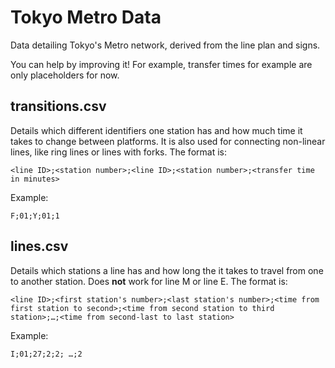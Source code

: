 # Tokyo Metro Data

Data detailing Tokyo's Metro network, derived from the line plan and signs.

You can help by improving it! For example, transfer times for example are only placeholders for now.

## transitions.csv

Details which different identifiers one station has
and how much time it takes to change between platforms.
It is also used for connecting non-linear lines, like ring lines
or lines with forks.
The format is:

```
<line ID>;<station number>;<line ID>;<station number>;<transfer time in minutes>
```

Example:

```
F;01;Y;01;1
```

## lines.csv

Details which stations a line has and how long the it takes to travel from one to another station.
Does **not** work for line M or line E. The format is:

```
<line ID>;<first station's number>;<last station's number>;<time from first station to second>;<time from second station to third station>;…;<time from second-last to last station>
```

Example:

```
I;01;27;2;2; …;2
```
